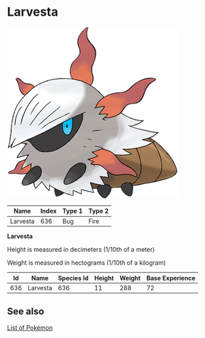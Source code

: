 # Larvesta


![Larvesta](images/636.png)

| **Name** | **Index** | **Type 1** | **Type 2** |
|----|----|----|----|
| Larvesta | 636 | Bug | Fire  |

**Larvesta** 


Height is measured in decimeters (1/10th of a meter)

Weight is measured in hectograms (1/10th of a kilogram)

| **Id** | **Name** | **Species Id** | **Height** | **Weight** | **Base Experience** |
|--------|----------|----------------|------------|------------|---------------------|
| 636 | Larvesta | 636 | 11 | 288 | 72 |


## See also

[List of Pokémon](../pokemon.md)
